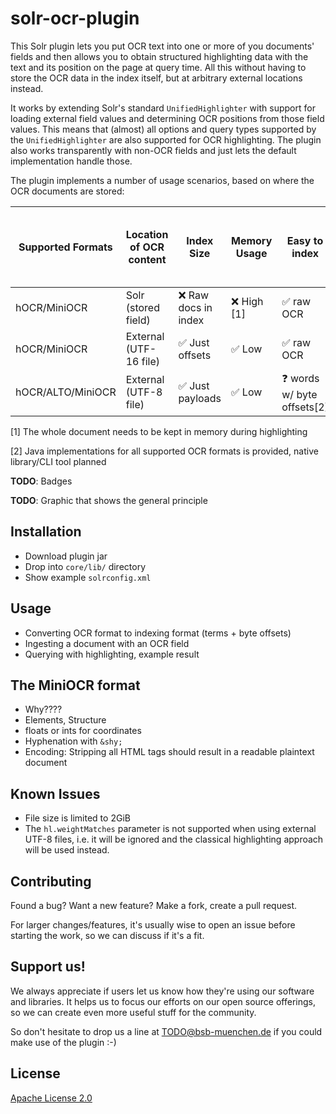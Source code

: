 # solr-ocr-plugin

This Solr plugin lets you put OCR text into one or more of you documents'
fields and then allows you to obtain structured highlighting data with the text
and its position on the page at query time. All this without having to store
the OCR data in the index itself, but at arbitrary external locations instead.

It works by extending Solr's standard `UnifiedHighlighter` with support for
loading external field values and determining OCR positions from those field
values. This means that (almost) all options and query types supported by the
`UnifiedHighlighter` are also supported for OCR highlighting. The plugin also
works transparently with non-OCR fields and just lets the default
implementation handle those.

The plugin implements a number of usage scenarios, based on where the OCR
documents are stored:

| **Supported Formats** | **Location of OCR content** | **Index Size**        | **Memory Usage** | **Easy to index**           | **Supports `hl.weightMatches`** | **Use UTF-8 files on disk** |
|-----------------------|-----------------------------|-----------------------|------------------|-----------------------------|---------------------------------|-----------------------------|
| hOCR/MiniOCR          | Solr (stored field)         | ❌ Raw docs in index  | ❌ High [1]      |  ✅ raw OCR                 | ✅                              | ❌                          |
| hOCR/MiniOCR          | External (UTF-16 file)      | ✅ Just offsets       | ✅ Low           |  ✅ raw OCR                 | ✅                              | ❌                          |
| hOCR/ALTO/MiniOCR     | External (UTF-8 file)       | ✅ Just payloads      | ✅ Low           | ❓ words w/ byte offsets[2] | ❌ Only "classic" highlighting  | ✅                          |

[1] The whole document needs to be kept in memory during highlighting

[2] Java implementations for all supported OCR formats is provided, native library/CLI tool planned

**TODO**: Badges

**TODO**: Graphic that shows the general principle

## Installation

- Download plugin jar
- Drop into `core/lib/` directory
- Show example `solrconfig.xml`

## Usage

- Converting OCR format to indexing format (terms + byte offsets)
- Ingesting a document with an OCR field
- Querying with highlighting, example result

## The MiniOCR format

- Why????
- Elements, Structure
- floats or ints for coordinates
- Hyphenation with `&shy;`
- Encoding: Stripping all HTML tags should result in a readable plaintext document

## Known Issues

- File size is limited to 2GiB
- The `hl.weightMatches` parameter is not supported when using external UTF-8
  files, i.e. it will be ignored and the classical highlighting approach will
  be used instead.


## Contributing

Found a bug? Want a new feature? Make a fork, create a pull request.

For larger changes/features, it's usually wise to open an issue before starting
the work, so we can discuss if it's a fit.

## Support us!

We always appreciate if users let us know how they're using our software and
libraries. It helps us to focus our efforts on our open source offerings, so we
can create even more useful stuff for the community.

So don't hesitate to drop us a line at
[TODO@bsb-muenchen.de](mailto:TODO@bsb-muenchen.de) if you could make use of
the plugin :-)

## License

[Apache License 2.0](https://github.com/dbmdz/solr-ocr-plugin/blob/master/LICENSE)

